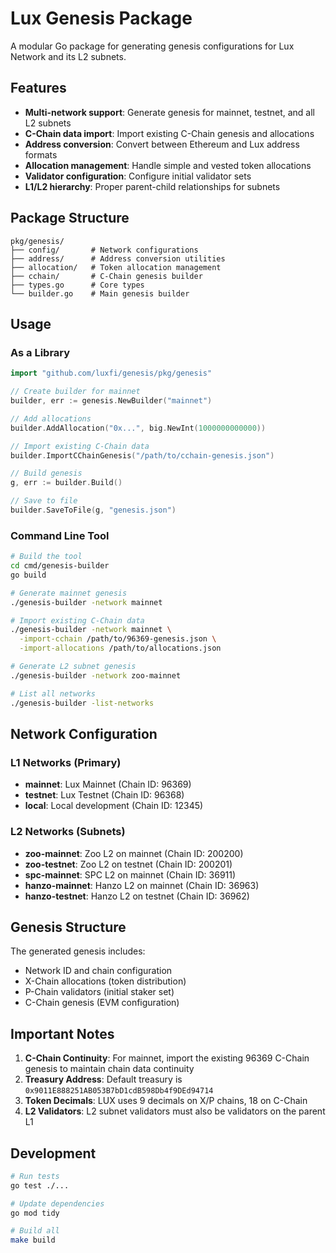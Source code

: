 # Lux Genesis Package

A modular Go package for generating genesis configurations for Lux Network and its L2 subnets.

## Features

- **Multi-network support**: Generate genesis for mainnet, testnet, and all L2 subnets
- **C-Chain data import**: Import existing C-Chain genesis and allocations 
- **Address conversion**: Convert between Ethereum and Lux address formats
- **Allocation management**: Handle simple and vested token allocations
- **Validator configuration**: Configure initial validator sets
- **L1/L2 hierarchy**: Proper parent-child relationships for subnets

## Package Structure

```
pkg/genesis/
├── config/       # Network configurations
├── address/      # Address conversion utilities  
├── allocation/   # Token allocation management
├── cchain/       # C-Chain genesis builder
├── types.go      # Core types
└── builder.go    # Main genesis builder
```

## Usage

### As a Library

```go
import "github.com/luxfi/genesis/pkg/genesis"

// Create builder for mainnet
builder, err := genesis.NewBuilder("mainnet")

// Add allocations
builder.AddAllocation("0x...", big.NewInt(1000000000000))

// Import existing C-Chain data
builder.ImportCChainGenesis("/path/to/cchain-genesis.json")

// Build genesis
g, err := builder.Build()

// Save to file
builder.SaveToFile(g, "genesis.json")
```

### Command Line Tool

```bash
# Build the tool
cd cmd/genesis-builder
go build

# Generate mainnet genesis
./genesis-builder -network mainnet

# Import existing C-Chain data
./genesis-builder -network mainnet \
  -import-cchain /path/to/96369-genesis.json \
  -import-allocations /path/to/allocations.json

# Generate L2 subnet genesis
./genesis-builder -network zoo-mainnet

# List all networks
./genesis-builder -list-networks
```

## Network Configuration

### L1 Networks (Primary)
- **mainnet**: Lux Mainnet (Chain ID: 96369)
- **testnet**: Lux Testnet (Chain ID: 96368)
- **local**: Local development (Chain ID: 12345)

### L2 Networks (Subnets)
- **zoo-mainnet**: Zoo L2 on mainnet (Chain ID: 200200)
- **zoo-testnet**: Zoo L2 on testnet (Chain ID: 200201)
- **spc-mainnet**: SPC L2 on mainnet (Chain ID: 36911)
- **hanzo-mainnet**: Hanzo L2 on mainnet (Chain ID: 36963)
- **hanzo-testnet**: Hanzo L2 on testnet (Chain ID: 36962)

## Genesis Structure

The generated genesis includes:
- Network ID and chain configuration
- X-Chain allocations (token distribution)
- P-Chain validators (initial staker set)
- C-Chain genesis (EVM configuration)

## Important Notes

1. **C-Chain Continuity**: For mainnet, import the existing 96369 C-Chain genesis to maintain chain data continuity
2. **Treasury Address**: Default treasury is `0x9011E888251AB053B7bD1cdB598Db4f9DEd94714`
3. **Token Decimals**: LUX uses 9 decimals on X/P chains, 18 on C-Chain
4. **L2 Validators**: L2 subnet validators must also be validators on the parent L1

## Development

```bash
# Run tests
go test ./...

# Update dependencies
go mod tidy

# Build all
make build
```